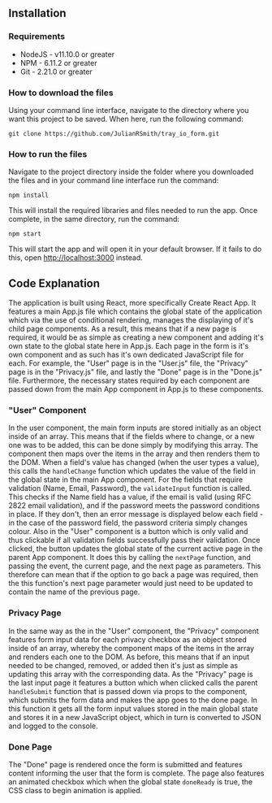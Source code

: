 ## Installation

### Requirements

-   NodeJS - v11.10.0 or greater
-   NPM - 6.11.2 or greater
-   Git - 2.21.0 or greater

### How to download the files

Using your command line interface, navigate to the directory where you want this project to be saved. When here, run the following command:

`git clone https://github.com/JulianRSmith/tray_io_form.git`

### How to run the files

Navigate to the project directory inside the folder where you downloaded the files and in your command line interface run the command:

`npm install`

This will install the required libraries and files needed to run the app. Once complete, in the same directory, run the command:

`npm start`

This will start the app and will open it in your default browser. If it fails to do this, open [http://localhost:3000](http://localhost:3000) instead.

## Code Explanation

The application is built using React, more specifically Create React App. It features a main App.js file which contains the global state of the application which via the use of conditional rendering, manages the displaying of it's child page components. As a result, this means that if a new page is required, it would be as simple as creating a new component and adding it's own state to the global state here in App.js.
Each page in the form is it's own component and as such has it's own dedicated JavaScript file for each. For example, the "User" page is in the "User.js" file, the "Privacy" page is in the "Privacy.js" file, and lastly the "Done" page is in the "Done.js" file. Furthermore, the necessary states required by each component are passed down from the main App component in App.js to these components.

### "User" Component

In the user component, the main form inputs are stored initially as an object inside of an array. This means that if the fields where to change, or a new one was to be added, this can be done simply by modifying this array. The component then maps over the items in the array and then renders them to the DOM. When a field's value has changed (when the user types a value), this calls the `handleChange` function which updates the value of the field in the global state in the main App component.
For the fields that require validation (Name, Email, Password), the `validateInput` function is called. This checks if the Name field has a value, if the email is valid (using RFC 2822 email validation), and if the password meets the password conditions in place. If they don't, then an error message is displayed below each field - in the case of the password field, the password criteria simply changes colour.
Also in the "User" component is a button which is only valid and thus clickable if all validation fields successfully pass their validation. Once clicked, the button updates the global state of the current active page in the parent App component. It does this by calling the `nextPage` function, and passing the event, the current page, and the next page as parameters. This therefore can mean that if the option to go back a page was required, then the this function's next page parameter would just need to be updated to contain the name of the previous page.

### Privacy Page

In the same way as the in the "User" component, the "Privacy" component features form input data for each privacy checkbox as an object stored inside of an array, whereby the component maps of the items in the array and renders each one to the DOM. As before, this means that if an input needed to be changed, removed, or added then it's just as simple as updating this array with the corresponding data.
As the "Privacy" page is the last input page it features a button which when clicked calls the parent `handleSubmit` function that is passed down via props to the component, which submits the form data and makes the app goes to the done page. In this function it gets all the form input values stored in the main global state and stores it in a new JavaScript object, which in turn is converted to JSON and logged to the console.

### Done Page

The "Done" page is rendered once the form is submitted and features content informing the user that the form is complete. The page also features an animated checkbox which when the global state `doneReady` is true, the CSS class to begin animation is applied.

